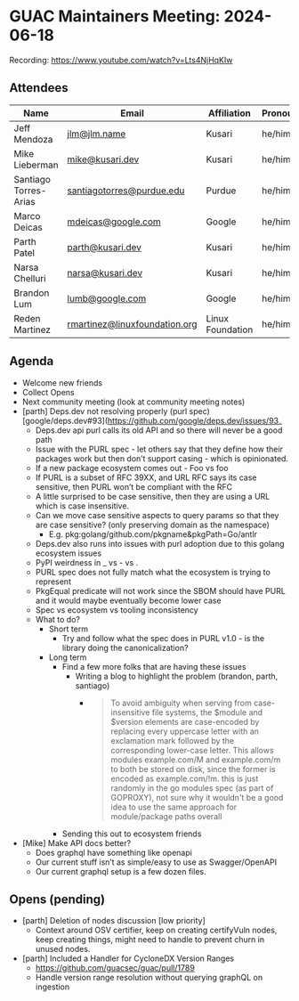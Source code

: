 # GUAC Maintainers Meeting: 2024-06-18

Recording: https://www.youtube.com/watch?v=Lts4NjHqKIw

## Attendees

| Name | Email | Affiliation | Pronouns
| ---- | ----- | ----------- | --------
| Jeff Mendoza | jlm@jlm.name | Kusari | he/him
| Mike Lieberman | mike@kusari.dev | Kusari | he/him
| Santiago Torres-Arias | santiagotorres@purdue.edu | Purdue | he/him
| Marco Deicas | mdeicas@google.com | Google | he/him
| Parth Patel | parth@kusari.dev | Kusari | he/him
| Narsa Chelluri | narsa@kusari.dev | Kusari | he/him
| Brandon Lum | lumb@google.com | Google | he/him
| Reden Martinez | rmartinez@linuxfoundation.org | Linux Foundation | he/him

## Agenda

* Welcome new friends
* Collect Opens
* Next community meeting (look at community meeting notes)
* [parth] Deps.dev not resolving properly (purl spec) [google/deps.dev#93](https://github.com/google/deps.dev/issues/93_
    * Deps.dev api purl calls its old API and so there will never be a good path
    * Issue with the PURL spec - let others say that they define how their packages work but then don’t support casing - which is opinionated.
    * If a new package ecosystem comes out - Foo vs foo
    * If PURL is a subset of RFC 39XX, and URL RFC says its case sensitive, then PURL won’t be compliant with the RFC
    * A little surprised to be case sensitive, then they are using a URL which is case insensitive.
    * Can we move case sensitive aspects to query params so that they are case sensitive? (only preserving domain as the namespace)
        * E.g. pkg:golang/github.com/pkgname&pkgPath=Go/antlr
    * Deps.dev also runs into issues with purl adoption due to this golang ecosystem issues
    * PyPI weirdness in _ vs - vs .
    * PURL spec does not fully match what the ecosystem is trying to represent
    * PkgEqual predicate will not work since the SBOM should have PURL and it would maybe eventually become lower case
    * Spec vs ecosystem vs tooling inconsistency
    * What to do?
        * Short term
            * Try and follow what the spec does in PURL v1.0 - is the library doing the canonicalization?
        * Long term
            * Find a few more folks that are having these issues
                * Writing a blog to highlight the problem (brandon, parth, santiago)
                    * > To avoid ambiguity when serving from case-insensitive file systems, the $module and $version elements are case-encoded by replacing every uppercase letter with an exclamation mark followed by the corresponding lower-case letter. This allows modules example.com/M and example.com/m to both be stored on disk, since the former is encoded as example.com/!m. this is just randomly in the go modules spec (as part of GOPROXY), not sure why it wouldn't be a good idea to use the same approach for module/package paths overall
            * Sending this out to ecosystem friends 
* [Mike] Make API docs better?
    * Does graphql have something like openapi
    * Our current stuff isn’t as simple/easy to use as Swagger/OpenAPI
    * Our current graphql setup is a few dozen files.

## Opens (pending)

* [parth] Deletion of nodes discussion [low priority] 
    * Context around OSV certifier, keep on creating certifyVuln nodes, keep creating things, might need to handle to prevent churn in unused nodes.
* [parth] Included a Handler for CycloneDX Version Ranges
    * https://github.com/guacsec/guac/pull/1789
    * Handle version range resolution without querying graphQL on ingestion